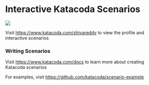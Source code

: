 # Interactive Katacoda Scenarios

[![](http://shields.katacoda.com/katacoda/shivareddy/count.svg)](https://www.katacoda.com/shivareddy "Get your profile on Katacoda.com")

Visit https://www.katacoda.com/shivareddy to view the profile and interactive scenarios

### Writing Scenarios
Visit https://www.katacoda.com/docs to learn more about creating Katacoda scenarios

For examples, visit https://github.com/katacoda/scenario-example
